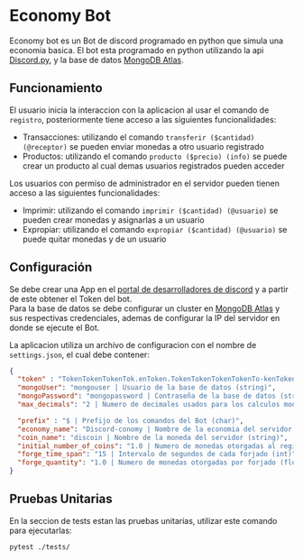 # Economy Bot

Economy bot es un Bot de discord programado en python que simula una economia basica.
El bot esta programado en python utilizando la api [Discord.py](https://discordpy.readthedocs.io/en/stable/),
y la base de datos [MongoDB Atlas](https://www.mongodb.com/atlas/database).


## Funcionamiento

El usuario inicia la interaccion con la aplicacion al usar el comando de `registro`, posteriormente tiene acceso a las siguientes funcionalidades:
* Transacciones: utilizando el comando `transferir ($cantidad) (@receptor)` se pueden enviar monedas a otro usuario registrado
* Productos: utilizando el comando `producto ($precio) (info)` se puede crear un producto al cual demas usuarios registrados pueden acceder

Los usuarios con permiso de administrador en el servidor pueden tienen acceso a las siguientes funcionalidades:
* Imprimir: utilizando el comando `imprimir ($cantidad) (@usuario)` se pueden crear monedas y asignarlas a un usuario
* Expropiar: utilizando el comando `expropiar ($cantidad) (@usuario)` se puede quitar monedas y de un usuario
<!-- * Forgado: utilizando el comando `initforge` se pueden crear monedas cada cierto tiempo, para aaaa -->


## Configuración

Se debe crear una App en el [portal de desarrolladores de discord](https://discord.com/developers/applications) y a partir de este obtener el Token del bot.
<br>
Para la base de datos se debe configurar un cluster en [MongoDB Atlas](https://cloud.mongodb.com/) y sus respectivas credenciales, ademas de
configurar la IP del servidor en donde se ejecute el Bot.

La aplicacion utiliza un archivo de configuracion con el nombre de ```settings.json```, el cual debe contener:

```json
{
  "token" : "TokenTokenTokenTok.enToken.TokenTokenTokenTokenTo-kenToken | Token del bot de discord (string)",
  "mongoUser": "mongouser | Usuario de la base de datos (string)",
  "mongoPassword": "mongopassword | Contraseña de la base de datos (string)",
  "max_decimals": "2 | Numero de decimales usados para los calculos monetarios (int)",

  "prefix" : "$ | Prefijo de los comandos del Bot (char)",
  "economy_name": "Discord-conomy | Nombre de la economia del servidor (string)",
  "coin_name": "discoin | Nombre de la moneda del servidor (string)",
  "initial_number_of_coins": "1.0 | Numero de monedas otorgadas al registrarse un usuario (float)",
  "forge_time_span": "15 | Intervalo de segundos de cada forjado (int)",
  "forge_quantity": "1.0 | Numero de monedas otorgadas por forjado (float)"
}
``` 

## Pruebas Unitarias

En la seccion de tests estan las pruebas unitarias, utilizar este comando para ejecutarlas:

```sh
pytest ./tests/
```
